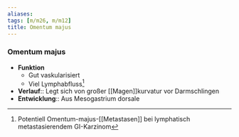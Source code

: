 ```yaml
---
aliases: 
tags: [m/m26, m/m12]
title: Omentum majus
---
```

### Omentum majus
- **Funktion**
	- Gut vaskularisiert
	- Viel Lymphabfluss[^1]
- **Verlauf**:: Legt sich von großer [[Magen]]kurvatur vor Darmschlingen
- **Entwicklung**:: Aus Mesogastrium dorsale

[^1]: Potentiell Omentum-majus-[[Metastasen]] bei lymphatisch metastasierendem GI-Karzinom